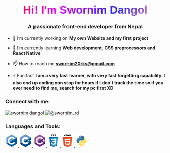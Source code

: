 <h1 style="font-family: 'Poppins', sans-serif;
    font-size: 35px ;
    background: linear-gradient(-45deg,rgb(255, 147, 147),rgb(44, 36, 255),rgb(225, 0, 255),rgb(255, 0, 0));
    background-clip: text;
    color: transparent;
    text-align: center;">Hi! I'm Swornim Dangol</h1>
<h3 align="center">A passionate front-end developer from Nepal</h3>

- 🔭 I’m currently working on **My own Website and my first project**

- 🌱 I’m currently learning **Web development, CSS preprocessors and React Native**

- 📫 How to reach me **swornim20rks@gmail.com**

- ⚡ Fun fact **I am a very fast learner, with very fast forgetting capability. I also end up coding non stop for hours if I don't track the time so if you ever need to find me, search for my pc first XD**

<h3 align="left">Connect with me:</h3>
<p align="left">
<a href="https://linkedin.com/in/swornim dangol" target="blank"><img align="center" src="https://raw.githubusercontent.com/rahuldkjain/github-profile-readme-generator/master/src/images/icons/Social/linked-in-alt.svg" alt="swornim dangol" height="30" width="40" /></a>
<a href="https://instagram.com/@swornim_rd" target="blank"><img align="center" src="https://raw.githubusercontent.com/rahuldkjain/github-profile-readme-generator/master/src/images/icons/Social/instagram.svg" alt="@swornim_rd" height="30" width="40" /></a>
</p>

<h3 align="left">Languages and Tools:</h3>
<p align="left"> 
<a href="https://www.cprogramming.com/" target="_blank" rel="noreferrer"> 
    <img src="https://raw.githubusercontent.com/devicons/devicon/master/icons/c/c-original.svg" alt="c" width="40" height="40"/> 
</a> 
<a href="https://www.w3schools.com/cpp/" target="_blank" rel="noreferrer"> 
    <img src="https://raw.githubusercontent.com/devicons/devicon/master/icons/cplusplus/cplusplus-original.svg" alt="cplusplus" width="40" height="40"/> 
</a> 
<a href="https://www.w3schools.com/cs/" target="_blank" rel="noreferrer"> 
    <img src="https://raw.githubusercontent.com/devicons/devicon/master/icons/csharp/csharp-original.svg" alt="csharp" width="40" height="40"/> 
</a> 
<a href="https://www.w3schools.com/css/" target="_blank" rel="noreferrer"> 
    <img src="https://raw.githubusercontent.com/devicons/devicon/master/icons/css3/css3-original-wordmark.svg" alt="css3" width="40" height="40"/> 
</a> 
<a href="https://www.w3.org/html/" target="_blank" rel="noreferrer"> 
    <img src="https://raw.githubusercontent.com/devicons/devicon/master/icons/html5/html5-original-wordmark.svg" alt="html5" width="40" height="40"/> 
</a> 
<a href="https://www.python.org" target="_blank" rel="noreferrer"> 
    <img src="https://raw.githubusercontent.com/devicons/devicon/master/icons/python/python-original.svg" alt="python" width="40" height="40"/> 
</a> 
</p>
